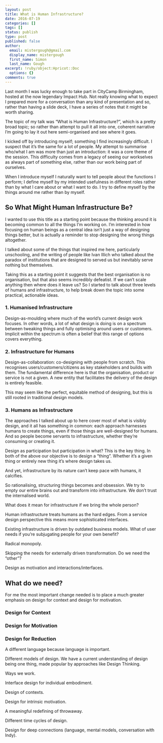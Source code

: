 ```yaml
---
layout: post
title: What is Human Infrastructure?
date: 2016-07-19
categories: []
tags: []
status: publish
type: post
published: false
author:
  email: mistergough@gmail.com
  display_name: mistergough
  first_name: Simon
  last_name: Gough
excerpt: !ruby/object:Hpricot::Doc
  options: {}
comments: true
---
```

Last month I was lucky enough to take part in CityCamp Birmingham, hosted at the now legendary Impact Hub. Not really knowing what to expect I prepared more for a conversation than any kind of presentation and so, rather than having a slide deck, I have a series of notes that it might be worth sharing.

The topic of my talk was “What is Human Infrastructure?”, which is a pretty broad topic; so rather than attempt to pull it all into one, coherent narrative I’m going to lay it out here semi-organised and see where it goes.

I kicked off by introducing myself; something I find increasingly difficult. I suspect that it’s the same for a lot of people. My attempt to summarise who/what I am was more than just an introduction: it was a core theme of the session. This difficulty comes from a legacy of seeing our workselves as always part of something else, rather than our work being part of ourselves.

When I introduce myself I naturally want to tell people about the functions I perform; I define myself by my intended usefulness in different roles rather than by what I care about or what I want to do. I try to define myself by the things around me rather than by myself.

## So What Might Human Infrastructure Be?

I wanted to use this title as a starting point because the thinking around it is becoming common to all the things I’m working on. I’m interested in how focusing on human beings as a central idea isn’t just a way of designing things better, but is actually a reminder to stop designing the wrong things altogether.

I talked about some of the things that inspired me here, particularly unschooling, and the writing of people like Ivan Illich who talked about the paradox of institutions that are designed to served us but inevitably serve nothing but themselves.

Taking this as a starting point it suggests that the best organisation is no organisation, but that also seems incredibly defeatist. If we can’t scale anything then where does it leave us? So I started to talk about three levels of humans and infrastructure, to help break down the topic into some practical, actionable ideas.

### 1. Humanised Infrastructure

Design-as-moulding where much of the world’s current design work focuses. In other words, a lot of what design is doing is on a spectrum between tweaking things and fully optimising around users or customers. Implicit within the spectrum is often a belief that this range of options covers everything.

### 2. Infrastructure for Humans

Design-as-collaboration: co-designing with people from scratch. This recognises users/customers/citizens as key stakeholders and builds with them. The fundamental difference here is that the organisation, product or service is not a given.  A new entity that facilitates the delivery of the design is entirely feasible. 

This may seem like the perfect, equitable method of designing, but this is still rooted in traditional design models.

### 3. Humans as Infrastructure

The approaches I talked about up to here cover most of what is visibly design, and it all has something in common: each approach harnesses humans to create things, even if those things are well-designed for humans. And so people become servants to infrastructure, whether they’re consuming or creating it.

Design as participation but participation in what? This is the key thing. In both of the above our objective is to design a “thing”. Whether it’s a given thing or entirely new thing it’s where design takes us.

And yet, infrastructure by its nature can’t keep pace with humans, it calcifies.

So rationalising, structuring things becomes and obsession. We try to empty our entire brains out and transform into infrastructure. We don’t trust the internalised world.

What does it mean for infrastructure if we bring the whole person?

Human infrastructure treats humans as the hard edges. From a service design perspective this means more sophisticated interfaces.

Existing infrastructure is driven by outdated business models. What of user needs if you’re subjugating people for your own benefit?

Radical monopoly.

Skipping the needs for externally driven transformation. Do we need the “other”?

Design as motivation and interactions/interfaces.

## What do we need?
For me the most important change needed is to place a much greater emphasis on design for context and design for motivation.

### Design for Context

### Design for Motivation

### Design for Reduction

A different language because language is important.

Different models of design. We have a current understanding of design being one thing, made popular by approaches like Design Thinking.

Ways we work.

Interface design for individual embodiment.

Design of contexts.

Design for intrinsic motivation.

A meaningful redefining of throwaway.

Different time cycles of design.

Design for deep connections (language, mental models, conversation with Indy).

